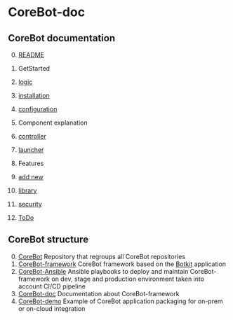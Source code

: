 # CoreBot-doc


## CoreBot documentation
0. [README](./README.md)

1. GetStarted
  1. [logic](./logic.md)
  2. [installation](./installation.md)
  3. [configuration](./configuration.md)

2. Component explanation
  1. [controller](./controller.md)
  2. [launcher](./launcher.md)

3. Features
  1. [add new](./add_new.md)
  2. [library](./library.md)
  3. [security](./security.md)
  4. [ToDo](./ToDo.md)


## CoreBot structure
0. [CoreBot](https://https://github.com/guillain/CoreBot)
   Repository that regroups all CoreBot repositories
1. [CoreBot-framework](https://github.com/guillain/CoreBot-framework)
   CoreBot framework based on the [Botkit](https://botkit.ai/) application
2. [CoreBot-Ansible](https://github.com/guillain/CoreBot-Ansible)
   Ansible playbooks to deploy and maintain CoreBot-framework on dev, stage and
   production environment taken into account CI/CD pipeline
3. [CoreBot-doc](https://github.com/guillain/CoreBot-doc)
   Documentation about CoreBot-framework
4. [CoreBot-demo](https://github.com/guillain/CoreBot-demo)
   Example of CoreBot application packaging for on-prem or on-cloud integration

